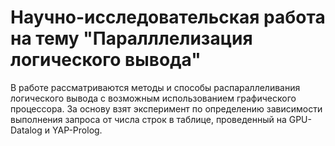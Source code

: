 # Научно-исследовательская работа на тему "Паралллелизация логического вывода"

В работе рассматриваются методы и способы распараллеливания логического вывода с возможным использованием графического процессора. За основу взят эксперимент по определению зависимости выполнения запроса от числа строк в таблице, проведенный на GPU-Datalog и YAP-Prolog. 